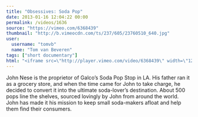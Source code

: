```yaml
---
title: "Obsessives: Soda Pop"
date: 2013-01-16 12:04:22 00:00
permalink: /videos/1636
source: "https://vimeo.com/6368439"
thumbnail: "http://b.vimeocdn.com/ts/237/605/23760510_640.jpg"
user:
  username: "tomvb"
  name: "Tom van Beveren"
tags: ["short documentary"]
html: "<iframe src=\"http://player.vimeo.com/video/6368439\" width=\"1280\" height=\"720\" frameborder=\"0\" webkitAllowFullScreen mozallowfullscreen allowFullScreen></iframe>"
---
```


John Nese is the proprietor of Galco’s Soda Pop Stop in LA. His father ran it as a grocery store, and when the time came for John to take charge, he decided to convert it into the ultimate soda-lover’s destination. About 500 pops line the shelves, sourced lovingly by John from around the world. John has made it his mission to keep small soda-makers afloat and help them find their consumers.